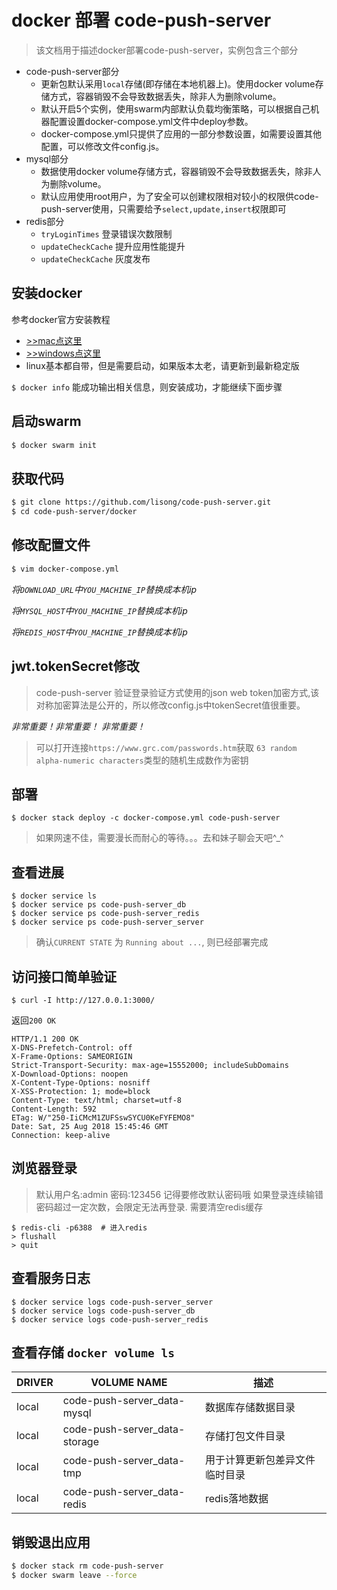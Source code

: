 # docker 部署 code-push-server

>该文档用于描述docker部署code-push-server，实例包含三个部分

- code-push-server部分
  - 更新包默认采用`local`存储(即存储在本地机器上)。使用docker volume存储方式，容器销毁不会导致数据丢失，除非人为删除volume。
  - 默认开启5个实例，使用swarm内部默认负载均衡策略，可以根据自己机器配置设置docker-compose.yml文件中deploy参数。
  - docker-compose.yml只提供了应用的一部分参数设置，如需要设置其他配置，可以修改文件config.js。
- mysql部分
  - 数据使用docker volume存储方式，容器销毁不会导致数据丢失，除非人为删除volume。
  - 默认应用使用root用户，为了安全可以创建权限相对较小的权限供code-push-server使用，只需要给予`select,update,insert`权限即可
- redis部分
  - `tryLoginTimes` 登录错误次数限制
  - `updateCheckCache` 提升应用性能提升 
  - `updateCheckCache` 灰度发布 

## 安装docker

参考docker官方安装教程

- [>>mac点这里](https://docs.docker.com/docker-for-mac/install/)
- [>>windows点这里](https://docs.docker.com/docker-for-windows/install/)
- linux基本都自带，但是需要启动，如果版本太老，请更新到最新稳定版


`$ docker info` 能成功输出相关信息，则安装成功，才能继续下面步骤

## 启动swarm

```bash
$ docker swarm init
```


## 获取代码

```bash
$ git clone https://github.com/lisong/code-push-server.git
$ cd code-push-server/docker
```

## 修改配置文件

```bash
$ vim docker-compose.yml
```

*将`DOWNLOAD_URL`中`YOU_MACHINE_IP`替换成本机ip*

*将`MYSQL_HOST`中`YOU_MACHINE_IP`替换成本机ip*

*将`REDIS_HOST`中`YOU_MACHINE_IP`替换成本机ip*

## jwt.tokenSecret修改

> code-push-server 验证登录验证方式使用的json web token加密方式,该对称加密算法是公开的，所以修改config.js中tokenSecret值很重要。

*非常重要！非常重要！ 非常重要！*

> 可以打开连接`https://www.grc.com/passwords.htm`获取 `63 random alpha-numeric characters`类型的随机生成数作为密钥

## 部署

```
$ docker stack deploy -c docker-compose.yml code-push-server
```

> 如果网速不佳，需要漫长而耐心的等待。。。去和妹子聊会天吧^_^


## 查看进展

```
$ docker service ls
$ docker service ps code-push-server_db
$ docker service ps code-push-server_redis
$ docker service ps code-push-server_server
```

> 确认`CURRENT STATE` 为 `Running about ...`, 则已经部署完成

## 访问接口简单验证

`$ curl -I http://127.0.0.1:3000/`

返回`200 OK`

```http
HTTP/1.1 200 OK
X-DNS-Prefetch-Control: off
X-Frame-Options: SAMEORIGIN
Strict-Transport-Security: max-age=15552000; includeSubDomains
X-Download-Options: noopen
X-Content-Type-Options: nosniff
X-XSS-Protection: 1; mode=block
Content-Type: text/html; charset=utf-8
Content-Length: 592
ETag: W/"250-IiCMcM1ZUFSswSYCU0KeFYFEMO8"
Date: Sat, 25 Aug 2018 15:45:46 GMT
Connection: keep-alive
```

## 浏览器登录

> 默认用户名:admin 密码:123456 记得要修改默认密码哦
> 如果登录连续输错密码超过一定次数，会限定无法再登录. 需要清空redis缓存

```shell
$ redis-cli -p6388  # 进入redis
> flushall
> quit
```


## 查看服务日志

```shell
$ docker service logs code-push-server_server
$ docker service logs code-push-server_db
$ docker service logs code-push-server_redis
```

## 查看存储 `docker volume ls`

DRIVER | VOLUME NAME |  描述    
------ | ----- | -------
local  | code-push-server_data-mysql | 数据库存储数据目录
local  | code-push-server_data-storage | 存储打包文件目录
local  | code-push-server_data-tmp | 用于计算更新包差异文件临时目录
local  | code-push-server_data-redis | redis落地数据

## 销毁退出应用

```bash
$ docker stack rm code-push-server
$ docker swarm leave --force
```
